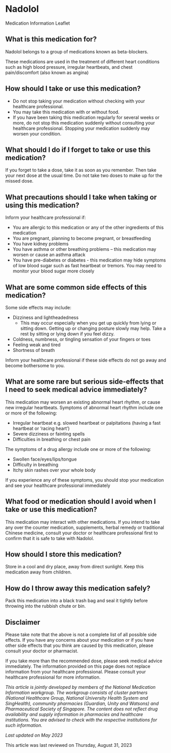 # Nadolol

Medication Information Leaflet

What is this medication for?
----------------------------

Nadolol belongs to a group of medications known as beta-blockers.

These medications are used in the treatment of different heart conditions such as high blood pressure, irregular heartbeats, and chest pain/discomfort (also known as angina)

How should I take or use this medication?
-----------------------------------------

* Do not stop taking your medication without checking with your healthcare professional.
* You may take this medication with or without food.
* If you have been taking this medication regularly for several weeks or more, do not stop this medication suddenly without consulting your healthcare professional. Stopping your medication suddenly may worsen your condition.

What should I do if I forget to take or use this medication?
------------------------------------------------------------

If you forget to take a dose, take it as soon as you remember. Then take your next dose at the usual time. Do not take two doses to make up for the missed dose.

What precautions should I take when taking or using this medication?
--------------------------------------------------------------------

Inform your healthcare professional if:

* You are allergic to this medication or any of the other ingredients of this medication
* You are pregnant, planning to become pregnant, or breastfeeding
* You have kidney problems
* You have asthma or other breathing problems – this medication may worsen or cause an asthma attack
* You have pre-diabetes or diabetes - this medication may hide symptoms of low blood sugar such as fast heartbeat or tremors. You may need to monitor your blood sugar more closely

What are some common side effects of this medication?
-----------------------------------------------------

Some side effects may include:

* Dizziness and lightheadedness
  + This may occur especially when you get up quickly from lying or sitting down. Getting up or changing posture slowly may help. Take a rest by sitting or lying down if you feel dizzy.
* Coldness, numbness, or tingling sensation of your fingers or toes
* Feeling weak and tired
* Shortness of breath

Inform your healthcare professional if these side effects do not go away and become bothersome to you.

What are some rare but serious side-effects that I need to seek medical advice immediately?
-------------------------------------------------------------------------------------------

This medication may worsen an existing abnormal heart rhythm, or cause new irregular heartbeats. Symptoms of abnormal heart rhythm include one or more of the following:

* Irregular heartbeat e.g. slowed heartbeat or palpitations (having a fast heartbeat or ‘racing heart’)
* Severe dizziness or fainting spells
* Difficulties in breathing or chest pain

The symptoms of a drug allergy include one or more of the following:

* Swollen face/eyes/lips/tongue
* Difficulty in breathing
* Itchy skin rashes over your whole body

If you experience any of these symptoms, you should stop your medication and see your healthcare professional immediately

What food or medication should I avoid when I take or use this medication?
--------------------------------------------------------------------------

This medication may interact with other medications. If you intend to take any over the counter medication, supplements, herbal remedy or traditional Chinese medicine, consult your doctor or healthcare professional first to confirm that it is safe to take with Nadolol.

How should I store this medication?
-----------------------------------

Store in a cool and dry place, away from direct sunlight. Keep this medication away from children.

How do I throw away this medication safely?
-------------------------------------------

Pack this medication into a black trash bag and seal it tightly before throwing into the rubbish chute or bin.

Disclaimer
----------

Please take note that the above is not a complete list of all possible side effects. If you have any concerns about your medication or if you have other side effects that you think are caused by this medication, please consult your doctor or pharmacist.

If you take more than the recommended dose, please seek medical advice immediately. The information provided on this page does not replace information from your healthcare professional. Please consult your healthcare professional for more information.

*This article is jointly developed by members of the National Medication Information workgroup. The workgroup consists of cluster partners (National Healthcare Group, National University Health System and SingHealth), community pharmacies (Guardian, Unity and Watsons) and Pharmaceutical Society of Singapore. The content does not reflect drug availability and supply information in pharmacies and healthcare institutions. You are advised to check with the respective institutions for such information.*

*Last updated on May 2023*

This article was last reviewed on
Thursday, August 31, 2023